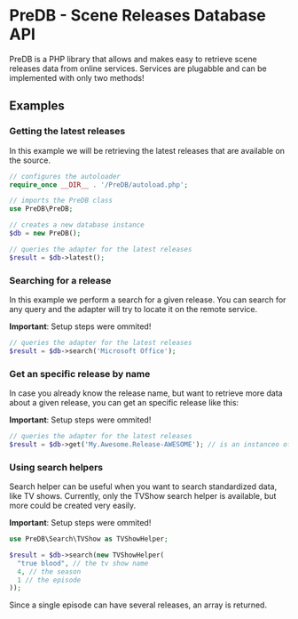 # PreDB - Scene Releases Database API

PreDB is a PHP library that allows and makes easy to retrieve scene releases data from online services. Services are plugabble and can be implemented with only two methods!

## Examples
### Getting the latest releases

In this example we will be retrieving the latest releases that are available on the source.

```php
// configures the autoloader
require_once __DIR__ . '/PreDB/autoload.php';

// imports the PreDB class
use PreDB\PreDB;

// creates a new database instance
$db = new PreDB();

// queries the adapter for the latest releases
$result = $db->latest();
```

### Searching for a release

In this example we perform a search for a given release. You can search for any query and the adapter will try to locate it on the remote service.

**Important**: Setup steps were ommited!

```php
// queries the adapter for the latest releases
$result = $db->search('Microsoft Office');
```

### Get an specific release by name
In case you already know the release name, but want to retrieve more data about a given release, you can get an specific release like this:

**Important**: Setup steps were ommited!

```php
// queries the adapter for the latest releases
$result = $db->get('My.Awesome.Release-AWESOME'); // is an instanceo of \PreDB\Release
```

### Using search helpers
Search helper can be useful when you want to search standardized data, like TV shows. Currently, only the TVShow search helper is available, but more could be created very easily.

**Important**: Setup steps were ommited!

```php
use PreDB\Search\TVShow as TVShowHelper;

$result = $db->search(new TVShowHelper(
  "true blood", // the tv show name
  4, // the season
  1 // the episode
));
```

Since a single episode can have several releases, an array is returned.
